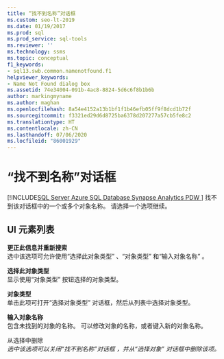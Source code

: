 ```yaml
---
title: “找不到名称”对话框
ms.custom: seo-lt-2019
ms.date: 01/19/2017
ms.prod: sql
ms.prod_service: sql-tools
ms.reviewer: ''
ms.technology: ssms
ms.topic: conceptual
f1_keywords:
- sql13.swb.common.namenotfound.f1
helpviewer_keywords:
- Name Not Found dialog box
ms.assetid: 74e34004-091b-4ac8-8824-5d6c6f8b1b6b
author: markingmyname
ms.author: maghan
ms.openlocfilehash: 8a54e4152a13b1bf1f1b46efb05ff9f8dcd1b72f
ms.sourcegitcommit: f3321ed29d6d8725ba6378d207277a57cb5fe8c2
ms.translationtype: HT
ms.contentlocale: zh-CN
ms.lasthandoff: 07/06/2020
ms.locfileid: "86001929"
---
```

# <a name="name-not-found-dialog-box"></a>“找不到名称”对话框
[!INCLUDE[SQL Server Azure SQL Database Synapse Analytics PDW ](../../includes/applies-to-version/sql-asdb-asdbmi-asa-pdw.md)]
找不到该对话框中的一个或多个对象名称。 请选择一个选项继续。  
  
## <a name="ui-element-list"></a>UI 元素列表  
**更正此信息并重新搜索**  
选中该选项可允许使用“选择此对象类型”  、“对象类型”  和“输入对象名称”  。  
  
**选择此对象类型**  
显示使用“对象类型”  按钮选择的对象类型。  
  
**对象类型**  
单击此项可打开“选择对象类型”  对话框，然后从列表中选择对象类型。  
  
**输入对象名称**  
包含未找到的对象的名称。 可以修改对象的名称，或者键入新的对象名称。  
  
从选择中删除  *<object name>*  
选中该选项可以关闭“找不到名称”对话框  ，并从“选择对象”  对话框中删除该项。  
  
